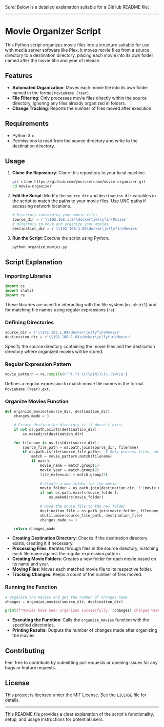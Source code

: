 Sure! Below is a detailed explanation suitable for a GitHub README file:

---

# Movie Organizer Script

This Python script organizes movie files into a structure suitable for use with media server software like Plex. It moves movie files from a source directory to a destination directory, placing each movie into its own folder named after the movie title and year of release.

## Features

- **Automated Organization**: Moves each movie file into its own folder named in the format `MovieName (Year)`.
- **File Filtering**: Only processes movie files directly within the source directory, ignoring any files already organized in folders.
- **Change Tracking**: Reports the number of files moved after execution.

## Requirements

- Python 3.x
- Permissions to read from the source directory and write to the destination directory.

## Usage

1. **Clone the Repository**: Clone this repository to your local machine.

    ```sh
    git clone https://github.com/yourusername/movie-organizer.git
    cd movie-organizer
    ```

2. **Edit the Script**: Modify the `source_dir` and `destination_dir` variables in the script to match the paths to your movie files. Use UNC paths if accessing network locations.

    ```python
    # Directory containing your movie files
    source_dir = r'\\192.168.1.84\docker\jellyfin\Movies'
    # Directory to move and organize your movies
    destination_dir = r'\\192.168.1.84\docker\jellyfin\Movies'
    ```

3. **Run the Script**: Execute the script using Python.

    ```sh
    python organize_movies.py
    ```

## Script Explanation

### Importing Libraries

```python
import os
import shutil
import re
```

These libraries are used for interacting with the file system (`os`, `shutil`) and for matching file names using regular expressions (`re`).

### Defining Directories

```python
source_dir = r'\\192.168.1.84\docker\jellyfin\Movies'
destination_dir = r'\\192.168.1.84\docker\jellyfin\Movies'
```

Specify the source directory containing the movie files and the destination directory where organized movies will be stored. 

### Regular Expression Pattern

```python
movie_pattern = re.compile(r'^(.*) \((\d{4})\)\.(\w+)$')
```

Defines a regular expression to match movie file names in the format `MovieName (Year).ext`.

### Organize Movies Function

```python
def organize_movies(source_dir, destination_dir):
    changes_made = 0

    # Create destination directory if it doesn't exist
    if not os.path.exists(destination_dir):
        os.makedirs(destination_dir)

    for filename in os.listdir(source_dir):
        source_file_path = os.path.join(source_dir, filename)
        if os.path.isfile(source_file_path):  # Only process files, not directories
            match = movie_pattern.match(filename)
            if match:
                movie_name = match.group(1)
                movie_year = match.group(2)
                file_extension = match.group(3)
                
                # Create a new folder for the movie
                movie_folder = os.path.join(destination_dir, f'{movie_name} ({movie_year})')
                if not os.path.exists(movie_folder):
                    os.makedirs(movie_folder)
                
                # Move the movie file to the new folder
                destination_file = os.path.join(movie_folder, filename)
                shutil.move(source_file_path, destination_file)
                changes_made += 1

    return changes_made
```

- **Creating Destination Directory**: Checks if the destination directory exists, creating it if necessary.
- **Processing Files**: Iterates through files in the source directory, matching each file name against the regular expression pattern.
- **Creating Movie Folders**: Creates a new folder for each movie based on its name and year.
- **Moving Files**: Moves each matched movie file to its respective folder.
- **Tracking Changes**: Keeps a count of the number of files moved.

### Running the Function

```python
# Organize the movies and get the number of changes made
changes = organize_movies(source_dir, destination_dir)

print(f"Movies have been organized successfully. {changes} changes were made.")
```

- **Executing the Function**: Calls the `organize_movies` function with the specified directories.
- **Printing Results**: Outputs the number of changes made after organizing the movies.

## Contributing

Feel free to contribute by submitting pull requests or opening issues for any bugs or feature requests.

## License

This project is licensed under the MIT License. See the `LICENSE` file for details.

---

This README file provides a clear explanation of the script's functionality, setup, and usage instructions for potential users.
